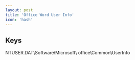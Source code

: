 ```yaml
---
layout: post
title: 'Office Word User Info'
icon: 'hash'
---
```


## Keys

NTUSER.DAT\Software\Microsoft\ office\Common\UserInfo

